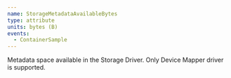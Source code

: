 ```yaml
---
name: StorageMetadataAvailableBytes
type: attribute
units: bytes (B)
events:
  - ContainerSample
---
```


Metadata space available in the Storage Driver. Only Device Mapper driver is supported.